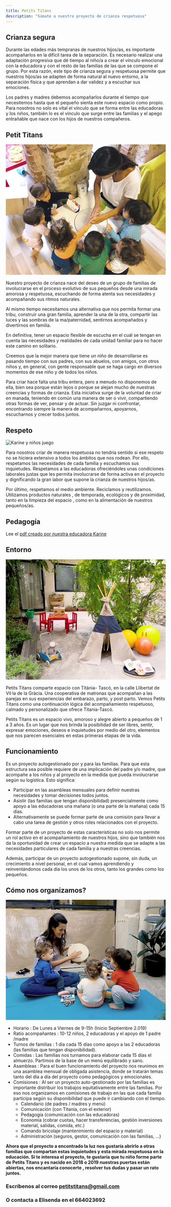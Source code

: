 ```yaml
---
title: Petits Titans
description: "Súmate a nuestro proyecto de crianza respetuosa"
---
```


## Crianza segura

Durante las  edades más tempranas de nuestros hijos/as, es importante acompañarlos en la difícil tarea de la separación. Es necesario realizar una adaptación progresiva que dé tiempo al niño/a a crear el vínculo emocional  con la educadora y con el resto de las familias de las que se compone el grupo. Por esta razón,  este tipo de crianza segura y respetuosa permite que nuestros hijos/as se adapten de forma natural al nuevo entorno, a la separación física y que aprendan a dar validez y a escuchar sus emociones.

Los padres y madres debemos acompañarlos durante el tiempo que necesitemos hasta que el pequeño sienta este nuevo espacio como propio. Para nosotros no solo es vital el vínculo que se forma entre las educadoras y los niños, también lo es el vínculo que surge entre las familias y el apego entrañable que nace con los hijos de nuestros compañeros.


## Petit Titans

![Amasando](assets/images/amasandojuntos.jpg)

Nuestro proyecto de crianza nace del deseo de un grupo de familias de involucrarse en el proceso evolutivo de sus pequeños desde una mirada amorosa y respetuosa, escuchando de forma atenta sus necesidades y acompañando sus ritmos naturales.

Al mismo tiempo necesitamos una alternativa que nos permita formar una tribu, construir una gran familia, aprender la una de la otra, compartir las luces y las sombras de la ma/paternidad, sentirnos acompañados y divertirnos en familia.

En definitiva, tener un espacio flexible de escucha en el cuál se tengan en cuenta las necesidades y realidades de cada unidad familiar para no hacer este camino en solitario.

Creemos que la mejor manera que tiene un niño de desarrollarse es pasando tiempo con sus padres, con sus abuelos, con amigos, con otros niños y, en general, con gente responsable que se haga cargo en diversos momentos de ese niño y de todos los niños.

Para criar hace falta una tribu entera, pero a menudo no disponemos de ella, bien sea porque están lejos o porque se alejan mucho de nuestras creencias y formas de crianza. Esta iniciativa surge de la voluntad de criar en manada, teniendo en común una manera de ser o vivir, compartiendo otras formas de ver, pensar y de actuar. Sin juzgar ni confrontar, encontrando siempre la manera de acompañarnos, apoyarnos, escucharnos y crecer todos juntos.

## Respeto

![Karine y niños juego](assets/images/Karine%20y%20niños%20juego.jpg)

Para nosotros criar de manera respetuosa no tendría sentido si ese respeto no se hiciera extensivo a todos los ámbitos que nos rodean. Por ello, respetamos las necesidades de cada familia y escuchamos sus inquietudes. Respetamos a las educadoras ofreciéndoles unas condiciones laborales justas que les permita involucrarse de forma activa en el proyecto y dignificando la gran labor que supone la crianza de nuestros hijos/as.

Por último, respetamos el medio ambiente. Reciclamos y reutilizamos. Utilizamos productos naturales , de temporada, ecológicos y de proximidad,  tanto en la limpieza del espacio , como en la alimentación de nuestros pequeños/as.

## Pedagogía

Lee el [pdf creado por nuestra educadora Karine](assets/textos%20Karine.pdf)

## Entorno

![Espacio](assets/images/Espacio3.jpg)

Petits Titans comparte espacio con Titània- Tascó, en la calle Llibertat de Vil·la de la Gràcia. Una cooperativa de matronas que acompañan a las parejas en sus experiencias del embarazo, parto, y post parto. Vemos Petits Titans como una continuación lógica del acompañamiento respetuoso, calmado y personalizado que ofrece Titania-Tascó.

Petits Titans es un espacio vivo, amoroso y alegre abierto a pequeños de 1 a 3 años. Es un lugar que nos brinda la posibilidad de ser libres, sentir, expresar emociones, deseos e inquietudes por medio del otro, elementos que nos parecen esenciales en estas primeras etapas de la vida.

## Funcionamiento

Es un proyecto autogestionado por y para las familias. Para que esta estructura sea posible requiere de una implicación del padre y/o madre, que acompañe a los niños y al proyecto en la medida que pueda involucrarse según su logística. Esto significa:

* Participar en las asambleas mensuales para definir nuestras necesidades y tomar decisiones todos juntos.
* Asistir (las familias que tengan disponibilidad) presencialmente como apoyo a las educadoras una mañana (o una parte de la mañana) cada 15 días.
* Alternativamente se puede formar parte de una comisión para llevar a cabo una tarea de gestión y otros roles relacionados con el proyecto.

Formar parte de un proyecto de estas características no solo nos permite un rol activo en el acompañamiento de nuestros hijos, sino que también nos da la oportunidad de crear un espacio a nuestra medida que se adapte a las necesidades particulares de cada familia y a nuestras creencias.

Además, participar de un proyecto autogestionado supone, sin duda, un crecimiento a nivel personal, en el cual vamos aprendiendo y reinventándonos cada día los unos de los otros, tanto los grandes como los pequeños.

## Cómo nos organizamos?

![Espacio](assets/images/Musica.jpg)

* Horario : De Lunes a Viernes de 9-15h (Inicio Septiembre 2.019)
* Ratio acompañantes : 10-12 niños, 2 educadoras y el apoyo de 1 padre /madre
* Turnos de familias : 1 día cada 15 días como apoyo a las 2 educadoras (las familias que tengan disponibilidad).
* Comidas : Las familias nos turnamos para elaborar cada 15 días el almuerzo. Partimos de la base de un menú equilibrado y sano.
* Asambleas : Para el buen funcionamiento del proyecto nos reunimos en una asamblea mensual de obligada asistencia, donde se tratarán temas tanto del día a día del proyecto como pedagógicos y emocionales.
* Comisiones : Al ser un proyecto auto-gestionado por las familias es importante distribuir los trabajos equitativamente entre las familias. Por eso nos organizamos en comisiones de trabajo en las que cada familia participa según su disponibilidad que puede ir cambiando con el tiempo.
  * Calendario (de padres / madres y menú)
  * Comunicación (con Titania, con el exterior)
  * Pedagogía (comunicación con las educadoras)
  * Economía (cobrar cuotas, hacer transferencias, gestión inversiones material, salidas, comida, etc.)
  * Comando bricolaje (mantenimiento del espacio y material)
  * Administración (seguros, gestor, comunicación con las familias, ...)

**Ahora que el proyecto a encontrado la luz nos gustaría abrirlo a otras familias que compartan estas inquietudes y esta mirada respetuosa en la educación. Si te interesa el proyecto, te gustaría que tu niño forme parte de Petits Titans y es nacido en 2018 o 2019 nuestras puertas están abiertas, nos encantaría conocerte , resolver tus dudas y pasar un rato juntos.** 

### Escríbenos al correo petitstitans@gmail.com
### O contacta a Elisenda en el 664023692
